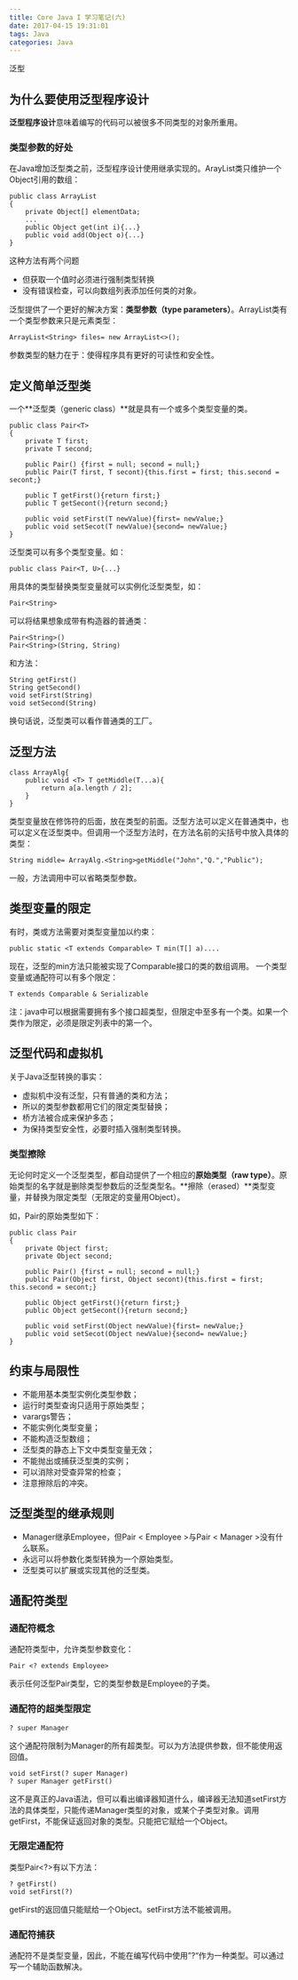 ```yaml
---
title: Core Java I 学习笔记(六)
date: 2017-04-15 19:31:01
tags: Java
categories: Java
---
```


泛型
<!-- more -->

## 为什么要使用泛型程序设计

**泛型程序设计**意味着编写的代码可以被很多不同类型的对象所重用。

### 类型参数的好处

在Java增加泛型类之前，泛型程序设计使用继承实现的。ArayList类只维护一个Object引用的数组：

	public class ArrayList
	{
		private Object[] elementData;
		...
		public Object get(int i){...}
		public void add(Object o){...}
	}

这种方法有两个问题
* 但获取一个值时必须进行强制类型转换
* 没有错误检查，可以向数组列表添加任何类的对象。

泛型提供了一个更好的解决方案：**类型参数（type parameters）**。ArrayList类有一个类型参数来只是元素类型：
	
	ArrayList<String> files= new ArrayList<>();

参数类型的魅力在于：使得程序具有更好的可读性和安全性。

## 定义简单泛型类

一个**泛型类（generic class）**就是具有一个或多个类型变量的类。

	public class Pair<T>
	{
		private T first;
		private T second;

		public Pair() {first = null; second = null;}
		public Pair(T first, T secont){this.first = first; this.second = secont;}

		public T getFirst(){return first;}
		public T getSecont(){return second;}

		public void setFirst(T newValue){first= newValue;}
		public void setSecot(T newValue){second= newValue;}
	}

泛型类可以有多个类型变量。如：

	public class Pair<T, U>{...}

用具体的类型替换类型变量就可以实例化泛型类型，如：

	Pair<String>

可以将结果想象成带有构造器的普通类：
	
	Pair<String>()
	Pair<String>(String, String)

和方法：
	
	String getFirst()
	String getSecond()
	void setFirst(String)
	void setSecond(String)

换句话说，泛型类可以看作普通类的工厂。

## 泛型方法

	class ArrayAlg{
		public void <T> T getMiddle(T...a){
			return a[a.length / 2];
		}
	}

类型变量放在修饰符的后面，放在类型的前面。泛型方法可以定义在普通类中，也可以定义在泛型类中。但调用一个泛型方法时，在方法名前的尖括号中放入具体的类型：

	String middle= ArrayAlg.<String>getMiddle("John","Q.","Public");

一般，方法调用中可以省略<String>类型参数。

## 类型变量的限定

有时，类或方法需要对类型变量加以约束：

	public static <T extends Comparable> T min(T[] a)....

现在，泛型的min方法只能被实现了Comparable接口的类的数组调用。
一个类型变量或通配符可以有多个限定：
	
	T extends Comparable & Serializable

注：java中可以根据需要拥有多个接口超类型，但限定中至多有一个类。如果一个类作为限定，必须是限定列表中的第一个。

## 泛型代码和虚拟机

关于Java泛型转换的事实：
* 虚拟机中没有泛型，只有普通的类和方法；
* 所以的类型参数都用它们的限定类型替换；
* 桥方法被合成来保护多态；
* 为保持类型安全性，必要时插入强制类型转换。

### 类型擦除

无论何时定义一个泛型类型，都自动提供了一个相应的**原始类型（raw type）**。原始类型的名字就是删除类型参数后的泛型类型名。**擦除（erased）**类型变量，并替换为限定类型（无限定的变量用Object）。

如，Pair<T>的原始类型如下：

	public class Pair
	{
		private Object first;
		private Object second;

		public Pair() {first = null; second = null;}
		public Pair(Object first, Object secont){this.first = first; this.second = secont;}

		public Object getFirst(){return first;}
		public Object getSecont(){return second;}

		public void setFirst(Object newValue){first= newValue;}
		public void setSecot(Object newValue){second= newValue;}
	}

## 约束与局限性

* 不能用基本类型实例化类型参数；
* 运行时类型查询只适用于原始类型；
* varargs警告；
* 不能实例化类型变量；
* 不能构造泛型数组；
* 泛型类的静态上下文中类型变量无效；
* 不能抛出或捕获泛型类的实例；
* 可以消除对受查异常的检查；
* 注意擦除后的冲突。

## 泛型类型的继承规则

* Manager继承Employee，但Pair < Employee >与Pair < Manager >没有什么联系。
* 永远可以将参数化类型转换为一个原始类型。
* 泛型类可以扩展或实现其他的泛型类。

## 通配符类型

### 通配符概念

通配符类型中，允许类型参数变化：

	Pair <? extends Employee>

表示任何泛型Pair类型，它的类型参数是Employee的子类。

### 通配符的超类型限定

	? super Manager

这个通配符限制为Manager的所有超类型。可以为方法提供参数，但不能使用返回值。

	void setFirst(? super Manager)
	? super Manager getFirst()

这不是真正的Java语法，但可以看出编译器知道什么，编译器无法知道setFirst方法的具体类型，只能传递Manager类型的对象，或某个子类型对象。调用getFirst，不能保证返回对象的类型。只能把它赋给一个Object。

### 无限定通配符

类型Pair<?>有以下方法：
	
	? getFirst()
	void setFirst(?)

getFirst的返回值只能赋给一个Object。setFirst方法不能被调用。

### 通配符捕获

通配符不是类型变量，因此，不能在编写代码中使用”?“作为一种类型。可以通过写一个辅助函数解决。